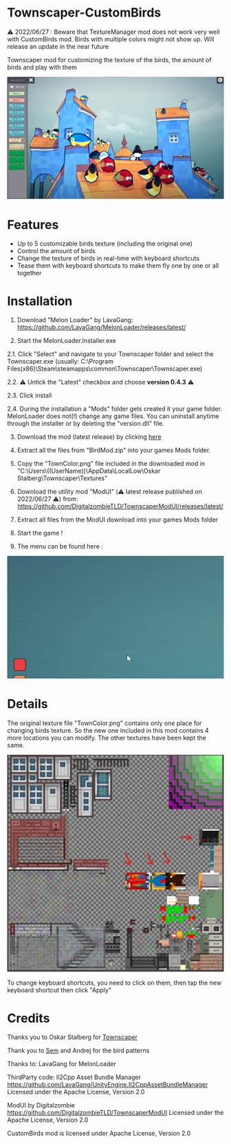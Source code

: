 # Townscaper-CustomBirds

:warning: 2022/06/27 : Beware that TextureManager mod does not work very well with CustomBirds mod. Birds with multiple colors might not show up. Will release an update in the near future


Townscaper mod for customizing the texture of the birds, the amount of birds and play with them

<p align="center">
<a href="./Birds.png">
<img src="./Birds.png" alt="CustomBirds">
</a>
</p>


# Features

- Up to 5 customizable birds texture (including the original one)
- Control the amount of birds
- Change the texture of birds in real-time with keyboard shortcuts
- Tease them with keyboard shortcuts to make them fly one by one or all together

# Installation

1. Download "Melon Loader" by LavaGang:
https://github.com/LavaGang/MelonLoader/releases/latest/

2. Start the MelonLoader.Installer.exe

2.1. Click "Select" and navigate to your Townscaper folder and select the Townscaper.exe (usually: C:\Program Files(x86)\Steam\steamapps\common\Townscaper\Townscaper.exe)

2.2. :warning: Untick the "Latest" checkbox and choose **version 0.4.3** :warning:

2.3. Click install 

2.4. During the installation a "Mods" folder gets created it your game folder. MelonLoader does not(!) change any game files. 
	 You can uninstall anytime through the installer or by deleting the "version.dll" file.

3. Download the mod (latest release) by clicking [here](https://github.com/mokojm/Townscaper-CustomBirds/releases/download/v0.9.0/BirdMod.zip)

4. Extract all the files from "BirdMod.zip" into your games Mods folder.

5. Copy the "TownColor.png" file included in the downloaded mod in "C:\\Users\\((UserName))\\AppData\\LocalLow\\Oskar Stalberg\\Townscaper\\Textures"

6. Download the utility mod "ModUI" (:warning: latest release published on 2022/06/27 :warning:) from: https://github.com/DigitalzombieTLD/TownscaperModUI/releases/latest/

7. Extract all files from the ModUI download into your games Mods folder

8. Start the game !

9. The menu can be found here :
<p align="center">
<a href="./Mod_use.gif">
<img src="./Mod_use.gif" alt="CustomBirdsUse">
</a>
</p>


# Details

The original texture file "TownColor.png" contains only one place for changing birds texture. So the new one included in this mod contains 4 more locations you can modify. The other textures have been kept the same.
<p align="center">
<a href="./TextureFile.png">
<img src="./TextureFile.png" alt="CustomBirds">
</a>
</p>


To change keyboard shortcuts, you need to click on them, then tap the new keyboard shortcut then click "Apply"

# Credits

Thanks you to Oskar Stalberg for [Townscaper](https://store.steampowered.com/app/1291340/Townscaper/)

Thank you to [Sem](https://sem-from-france.carrd.co/) and Andrej for the bird patterns 

Thanks to:
LavaGang for MelonLoader

ThirdParty  code:
Il2Cpp Asset Bundle Manager
https://github.com/LavaGang/UnityEngine.Il2CppAssetBundleManager
Licensed under the Apache License, Version 2.0

ModUI by Digitalzombie
https://github.com/DigitalzombieTLD/TownscaperModUI
Licensed under the Apache License, Version 2.0

CustomBirds mod is licensed under Apache License, Version 2.0
